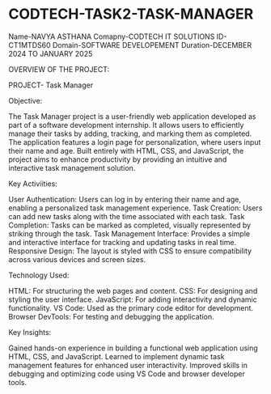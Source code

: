 # CODTECH-TASK2-TASK-MANAGER
Name-NAVYA ASTHANA
Comapny-CODTECH IT SOLUTIONS
ID-CT1MTDS60
Domain-SOFTWARE DEVELOPEMENT
Duration-DECEMBER 2024 TO JANUARY 2025

OVERVIEW OF THE PROJECT:

PROJECT- Task Manager

Objective:

The Task Manager project is a user-friendly web application developed as part of a software development internship. It allows users to efficiently manage their tasks by adding, tracking, and marking them as completed. The application features a login page for personalization, where users input their name and age. Built entirely with HTML, CSS, and JavaScript, the project aims to enhance productivity by providing an intuitive and interactive task management solution.

Key Activiities:

User Authentication: Users can log in by entering their name and age, enabling a personalized task management experience.
Task Creation: Users can add new tasks along with the time associated with each task.
Task Completion: Tasks can be marked as completed, visually represented by striking through the task.
Task Management Interface: Provides a simple and interactive interface for tracking and updating tasks in real time.
Responsive Design: The layout is styled with CSS to ensure compatibility across various devices and screen sizes.

Technology Used:

HTML: For structuring the web pages and content.
CSS: For designing and styling the user interface.
JavaScript: For adding interactivity and dynamic functionality.
VS Code: Used as the primary code editor for development.
Browser DevTools: For testing and debugging the application.

Key Insights:

Gained hands-on experience in building a functional web application using HTML, CSS, and JavaScript.
Learned to implement dynamic task management features for enhanced user interactivity.
Improved skills in debugging and optimizing code using VS Code and browser developer tools.
